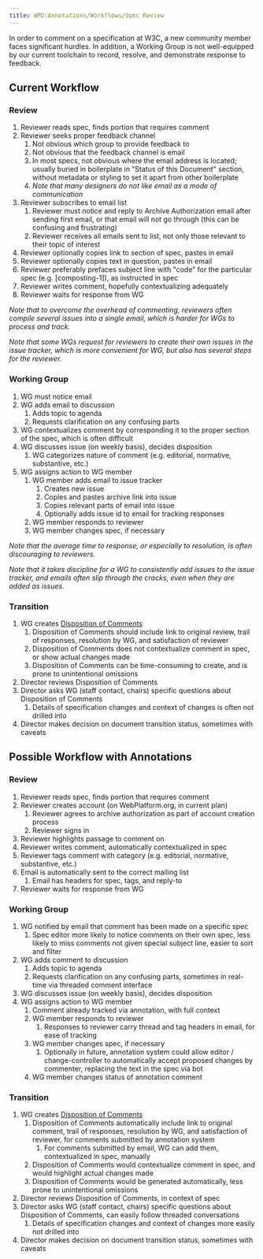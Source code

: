 ```yaml
---
title: WPD:Annotations/Workflows/Spec Review
---
```

<p>In order to comment on a specification at W3C, a new community member faces significant hurdles. In addition, a Working Group is not well-equipped by our current toolchain to record, resolve, and demonstrate response to feedback.
</p>
<h2><span class="mw-headline" id="Current_Workflow">Current Workflow</span></h2>
<h3><span class="mw-headline" id="Review">Review</span></h3>
<ol><li> Reviewer reads spec, finds portion that requires comment</li>
<li> Reviewer seeks proper feedback channel
<ol><li> Not obvious which group to provide feedback to </li>
<li> Not obvious that the feedback channel is email</li>
<li> In most specs, not obvious where the email address is located; usually buried in boilerplate in "Status of this Document" section, without metadata or styling to set it apart from other boilerplate</li>
<li> <i>Note that many designers do not like email as a mode of communication</i></li></ol></li>
<li> Reviewer subscribes to email list
<ol><li> Reviewer must notice and reply to Archive Authorization email after sending first email, or that email will not go through (this can be confusing and frustrating)</li>
<li> Reviewer receives all emails sent to list, not only those relevant to their topic of interest</li></ol></li>
<li> Reviewer optionally copies link to section of spec, pastes in email</li>
<li> Reviewer optionally copies text in question, pastes in email</li>
<li> Reviewer preferably prefaces subject line with "code" for the particular spec (e.g. [composting-1]), as instructed in spec</li>
<li> Reviewer writes comment, hopefully contextualizing adequately</li>
<li> Reviewer waits for response from WG</li></ol>
<p><i>Note that to overcome the overhead of commenting, reviewers often compile several issues into a single email, which is harder for WGs to process and track.</i>
</p><p><i>Note that some WGs request for reviewers to create their own issues in the issue tracker, which is more convenient for WG, but also has several steps for the reviewer.</i>
</p>
<h3><span class="mw-headline" id="Working_Group">Working Group</span></h3>
<ol><li> WG must notice email</li>
<li> WG adds email to discussion
<ol><li> Adds topic to agenda</li>
<li> Requests clarification on any confusing parts</li></ol></li>
<li> WG contextualizes comment by corresponding it to the proper section of the spec, which is often difficult</li>
<li> WG discusses issue (on weekly basis), decides disposition
<ol><li> WG categorizes nature of comment (e.g. editorial, normative, substantive, etc.)</li></ol></li>
<li> WG assigns action to WG member
<ol><li> WG member adds email to issue tracker
<ol><li> Creates new issue</li>
<li> Copies and pastes archive link into issue</li>
<li> Copies relevant parts of email into issue</li>
<li> Optionally adds issue id to email for tracking responses</li></ol></li>
<li> WG member responds to reviewer </li>
<li> WG member changes spec, if necessary</li></ol></li></ol>
<p><i>Note that the average time to response, or especially to resolution, is often discouraging to reviewers.</i>
</p><p><i>Note that it takes discipline for a WG to consistently add issues to the issue tracker, and emails often slip through the cracks, even when they are added as issues.</i>
</p>
<h3><span class="mw-headline" id="Transition">Transition</span></h3>
<ol><li> WG creates <a rel="nofollow" class="external text" href="http://www.w3.org/Graphics/SVG/1.2/Tiny/dc.html">Disposition of Comments</a>
<ol><li> Disposition of Comments should include link to original review, trail of responses, resolution by WG, and satisfaction of reviewer</li>
<li> Disposition of Comments does not contextualize comment in spec, or show actual changes made</li>
<li> Disposition of Comments can be time-consuming to create, and is prone to unintentional omissions</li></ol></li>
<li> Director reviews Disposition of Comments</li>
<li> Director asks WG (staff contact, chairs) specific questions about Disposition of Comments
<ol><li> Details of specification changes and context of changes is often not drilled into</li></ol></li>
<li> Director makes decision on document transition status, sometimes with caveats </li></ol>
<h2><span class="mw-headline" id="Possible_Workflow_with_Annotations">Possible Workflow with Annotations</span></h2>
<h3><span class="mw-headline" id="Review_2">Review</span></h3>
<ol><li> Reviewer reads spec, finds portion that requires comment</li>
<li> Reviewer creates account (on WebPlatform.org, in current plan)
<ol><li> Reviewer agrees to archive authorization as part of account creation process</li>
<li> Reviewer signs in</li></ol></li>
<li> Reviewer highlights passage to comment on</li>
<li> Reviewer writes comment, automatically contextualized in spec</li>
<li> Reviewer tags comment with category (e.g. editorial, normative, substantive, etc.)</li>
<li> Email is automatically sent to the correct mailing list
<ol><li> Email has headers for spec, tags, and reply-to </li></ol></li>
<li> Reviewer waits for response from WG</li></ol>
<h3><span class="mw-headline" id="Working_Group_2">Working Group</span></h3>
<ol><li> WG notified by email that comment has been made on a specific spec
<ol><li> Spec editor more likely to notice comments on their own spec, less likely to miss comments not given special subject line, easier to sort and filter</li></ol></li>
<li> WG adds comment to discussion
<ol><li> Adds topic to agenda</li>
<li> Requests clarification on any confusing parts, sometimes in real-time via threaded comment interface</li></ol></li>
<li> WG discusses issue (on weekly basis), decides disposition</li>
<li> WG assigns action to WG member
<ol><li> Comment already tracked via annotation, with full context</li>
<li> WG member responds to reviewer 
<ol><li> Responses to reviewer carry thread and tag headers in email, for ease of tracking</li></ol></li>
<li> WG member changes spec, if necessary
<ol><li> Optionally in future, annotation system could allow editor / change-controller to automatically accept proposed changes by commenter, replacing the text in the spec via bot</li></ol></li>
<li> WG member changes status of annotation comment</li></ol></li></ol>
<h3><span class="mw-headline" id="Transition_2">Transition</span></h3>
<ol><li> WG creates <a rel="nofollow" class="external text" href="http://www.w3.org/Graphics/SVG/1.2/Tiny/dc.html">Disposition of Comments</a>
<ol><li> Disposition of Comments automatically include link to original comment, trail of responses, resolution by WG, and satisfaction of reviewer, for comments submitted by annotation system
<ol><li> For comments submitted by email, WG can add them, contextualized in spec, manually</li></ol></li>
<li> Disposition of Comments would contextualize comment in spec, and would highlight actual changes made</li>
<li> Disposition of Comments would be generated automatically, less prone to unintentional omissions</li></ol></li>
<li> Director reviews Disposition of Comments, in context of spec</li>
<li> Director asks WG (staff contact, chairs) specific questions about Disposition of Comments, can easily follow threaded conversations
<ol><li> Details of specification changes and context of changes more easily not drilled into</li></ol></li>
<li> Director makes decision on document transition status, sometimes with caveats</li></ol>

<!-- 
NewPP limit report
CPU time usage: 0.018 seconds
Real time usage: 0.019 seconds
Preprocessor visited node count: 31/1000000
Preprocessor generated node count: 36/1000000
Post‐expand include size: 0/2097152 bytes
Template argument size: 0/2097152 bytes
Highest expansion depth: 2/40
Expensive parser function count: 0/100
-->

<!-- 
Transclusion expansion time report (%,ms,calls,template)
100.00%    0.000      1 - -total
-->

<!-- Saved in parser cache with key wpwiki:pcache:idhash:13391-0!*!*!!*!*!*!esi=1 and timestamp 20150731012639 and revision id 42844
 -->

